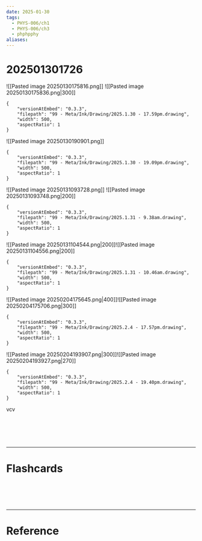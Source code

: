 ```yaml
---
date: 2025-01-30
tags:
  - PHYS-006/ch1
  - PHYS-006/ch3
  - phphpphy
aliases:
---
```

# 202501301726
![[Pasted image 20250130175816.png]]
![[Pasted image 20250130175836.png|300]]

```handdrawn-ink
{
	"versionAtEmbed": "0.3.3",
	"filepath": "99 - Meta/Ink/Drawing/2025.1.30 - 17.59pm.drawing",
	"width": 500,
	"aspectRatio": 1
}
```
![[Pasted image 20250130190901.png]]

```handdrawn-ink
{
	"versionAtEmbed": "0.3.3",
	"filepath": "99 - Meta/Ink/Drawing/2025.1.30 - 19.09pm.drawing",
	"width": 500,
	"aspectRatio": 1
}
```
![[Pasted image 20250131093728.png]]
![[Pasted image 20250131093748.png|200]]

```handdrawn-ink
{
	"versionAtEmbed": "0.3.3",
	"filepath": "99 - Meta/Ink/Drawing/2025.1.31 - 9.38am.drawing",
	"width": 500,
	"aspectRatio": 1
}
```

![[Pasted image 20250131104544.png|200]]![[Pasted image 20250131104556.png|200]]

```handdrawn-ink
{
	"versionAtEmbed": "0.3.3",
	"filepath": "99 - Meta/Ink/Drawing/2025.1.31 - 10.46am.drawing",
	"width": 500,
	"aspectRatio": 1
}
```
![[Pasted image 20250204175645.png|400]]![[Pasted image 20250204175706.png|300]]

```handdrawn-ink
{
	"versionAtEmbed": "0.3.3",
	"filepath": "99 - Meta/Ink/Drawing/2025.2.4 - 17.57pm.drawing",
	"width": 500,
	"aspectRatio": 1
}
```
![[Pasted image 20250204193907.png|300]]![[Pasted image 20250204193927.png|270]]

```handdrawn-ink
{
	"versionAtEmbed": "0.3.3",
	"filepath": "99 - Meta/Ink/Drawing/2025.2.4 - 19.40pm.drawing",
	"width": 500,
	"aspectRatio": 1
}
```
vcv

# ‌
---
# Flashcards


# ‌
---
# Reference

